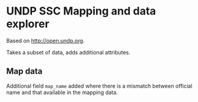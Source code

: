 # UNDP SSC Mapping and data explorer

Based on http://open.undp.org.

Takes a subset of data, adds additional attributes.


## Map data

Additional field `map_name` added where there is a mismatch between official name and that available in the mapping data.


